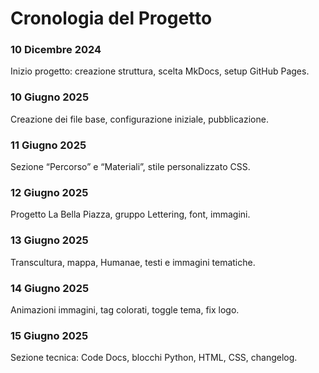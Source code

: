 # Cronologia del Progetto

<div class="timeline">

<div class="timeline-entry">
  <h3>10 Dicembre 2024</h3>
  <p>Inizio progetto: creazione struttura, scelta MkDocs, setup GitHub Pages.</p>
</div>

<div class="timeline-entry">
  <h3>10 Giugno 2025</h3>
  <p>Creazione dei file base, configurazione iniziale, pubblicazione.</p>
</div>

<div class="timeline-entry">
  <h3>11 Giugno 2025</h3>
  <p>Sezione “Percorso” e “Materiali”, stile personalizzato CSS.</p>
</div>

<div class="timeline-entry">
  <h3>12 Giugno 2025</h3>
  <p>Progetto La Bella Piazza, gruppo Lettering, font, immagini.</p>
</div>

<div class="timeline-entry">
  <h3>13 Giugno 2025</h3>
  <p>Transcultura, mappa, Humanae, testi e immagini tematiche.</p>
</div>

<div class="timeline-entry">
  <h3>14 Giugno 2025</h3>
  <p>Animazioni immagini, tag colorati, toggle tema, fix logo.</p>
</div>

<div class="timeline-entry">
  <h3>15 Giugno 2025</h3>
  <p>Sezione tecnica: Code Docs, blocchi Python, HTML, CSS, changelog.</p>
</div>

</div>
